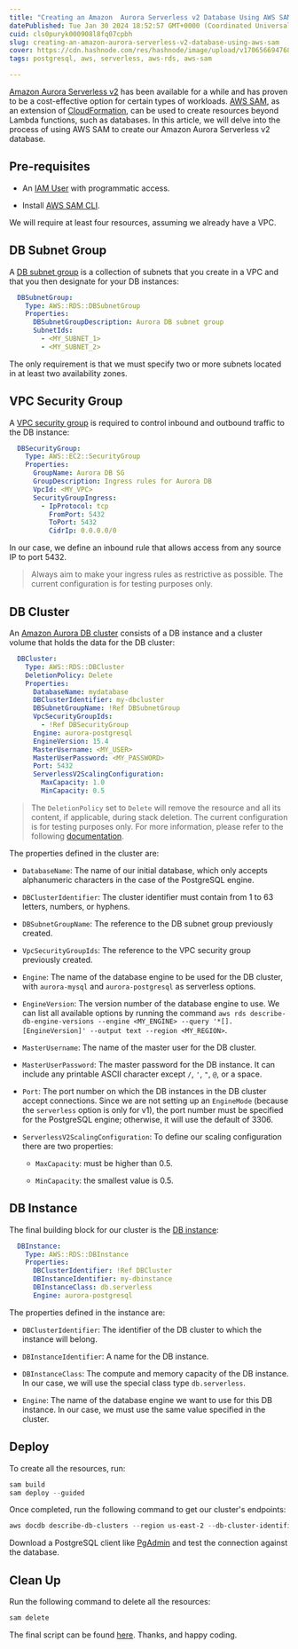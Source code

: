 ```yaml
---
title: "Creating an Amazon  Aurora Serverless v2 Database Using AWS SAM"
datePublished: Tue Jan 30 2024 18:52:57 GMT+0000 (Coordinated Universal Time)
cuid: cls0puryk000908l8fq07cpbh
slug: creating-an-amazon-aurora-serverless-v2-database-using-aws-sam
cover: https://cdn.hashnode.com/res/hashnode/image/upload/v1706566947687/5655faa5-166d-4de4-8a3d-8e0719a2e256.png
tags: postgresql, aws, serverless, aws-rds, aws-sam

---
```


[Amazon Aurora Serverless v2](https://docs.aws.amazon.com/AmazonRDS/latest/AuroraUserGuide/aurora-serverless-v2.html) has been available for a while and has proven to be a cost-effective option for certain types of workloads. [AWS SAM](https://docs.aws.amazon.com/serverless-application-model/latest/developerguide/what-is-sam.html), as an extension of [CloudFormation](https://docs.aws.amazon.com/AWSCloudFormation/latest/UserGuide/Welcome.html), can be used to create resources beyond Lambda functions, such as databases. In this article, we will delve into the process of using AWS SAM to create our Amazon Aurora Serverless v2 database.

## Pre-requisites

* An [IAM User](https://docs.aws.amazon.com/IAM/latest/UserGuide/id_users_create.html#id_users_create_console) with programmatic access.
    
* Install [AWS SAM CLI](https://docs.aws.amazon.com/serverless-application-model/latest/developerguide/install-sam-cli.html).
    

We will require at least four resources, assuming we already have a VPC.

## DB Subnet Group

A [DB subnet group](https://docs.aws.amazon.com/AWSCloudFormation/latest/UserGuide/aws-resource-rds-dbsubnetgroup.html#cfn-rds-dbsubnetgroup-subnetids) is a collection of subnets that you create in a VPC and that you then designate for your DB instances:

```yaml
  DBSubnetGroup:
    Type: AWS::RDS::DBSubnetGroup
    Properties:
      DBSubnetGroupDescription: Aurora DB subnet group
      SubnetIds:
        - <MY_SUBNET_1>
        - <MY_SUBNET_2>
```

The only requirement is that we must specify two or more subnets located in at least two availability zones.

## VPC Security Group

A [VPC security group](https://docs.aws.amazon.com/AWSCloudFormation/latest/UserGuide/aws-resource-ec2-securitygroup.html#cfn-ec2-securitygroup-securitygroupingress) is required to control inbound and outbound traffic to the DB instance:

```yaml
  DBSecurityGroup:
    Type: AWS::EC2::SecurityGroup
    Properties:
      GroupName: Aurora DB SG
      GroupDescription: Ingress rules for Aurora DB
      VpcId: <MY_VPC>
      SecurityGroupIngress:
        - IpProtocol: tcp
          FromPort: 5432
          ToPort: 5432
          CidrIp: 0.0.0.0/0
```

In our case, we define an inbound rule that allows access from any source IP to port 5432.

> Always aim to make your ingress rules as restrictive as possible. The current configuration is for testing purposes only.

## DB Cluster

An [Amazon Aurora DB cluster](https://docs.aws.amazon.com/AWSCloudFormation/latest/UserGuide/aws-resource-rds-dbcluster.html) consists of a DB instance and a cluster volume that holds the data for the DB cluster:

```yaml
  DBCluster:
    Type: AWS::RDS::DBCluster
    DeletionPolicy: Delete
    Properties:
      DatabaseName: mydatabase
      DBClusterIdentifier: my-dbcluster
      DBSubnetGroupName: !Ref DBSubnetGroup
      VpcSecurityGroupIds:
        - !Ref DBSecurityGroup
      Engine: aurora-postgresql
      EngineVersion: 15.4
      MasterUsername: <MY_USER>
      MasterUserPassword: <MY_PASSWORD>
      Port: 5432
      ServerlessV2ScalingConfiguration:
        MaxCapacity: 1.0
        MinCapacity: 0.5
```

> The `DeletionPolicy` set to `Delete` will remove the resource and all its content, if applicable, during stack deletion. The current configuration is for testing purposes only. For more information, please refer to the following [documentation](https://docs.aws.amazon.com/AWSCloudFormation/latest/UserGuide/aws-attribute-deletionpolicy.html).

The properties defined in the cluster are:

* `DatabaseName`: The name of our initial database, which only accepts alphanumeric characters in the case of the PostgreSQL engine.
    
* `DBClusterIdentifier`: The cluster identifier must contain from 1 to 63 letters, numbers, or hyphens.
    
* `DBSubnetGroupName`: The reference to the DB subnet group previously created.
    
* `VpcSecurityGroupIds`: The reference to the VPC security group previously created.
    
* `Engine`: The name of the database engine to be used for the DB cluster, with `aurora-mysql` and `aurora-postgresql` as serverless options.
    
* `EngineVersion`: The version number of the database engine to use. We can list all available options by running the command `aws rds describe-db-engine-versions --engine <MY_ENGINE> --query '*[].[EngineVersion]' --output text --region <MY_REGION>`.
    
* `MasterUsername`: The name of the master user for the DB cluster.
    
* `MasterUserPassword`: The master password for the DB instance. It can include any printable ASCII character except `/`, `'`, `"`, `@`, or a space.
    
* `Port`: The port number on which the DB instances in the DB cluster accept connections. Since we are not setting up an `EngineMode` (because the `serverless` option is only for v1), the port number must be specified for the PostgreSQL engine; otherwise, it will use the default of 3306.
    
* `ServerlessV2ScalingConfiguration`: To define our scaling configuration there are two properties:
    
    * `MaxCapacity`: must be higher than 0.5.
        
    * `MinCapacity`: the smallest value is 0.5.
        

## DB Instance

The final building block for our cluster is the [DB instance](https://docs.aws.amazon.com/AWSCloudFormation/latest/UserGuide/aws-resource-rds-dbinstance.html#cfn-rds-dbinstance-port):

```yaml
  DBInstance:
    Type: AWS::RDS::DBInstance
    Properties:
      DBClusterIdentifier: !Ref DBCluster
      DBInstanceIdentifier: my-dbinstance
      DBInstanceClass: db.serverless
      Engine: aurora-postgresql
```

The properties defined in the instance are:

* `DBClusterIdentifier`: The identifier of the DB cluster to which the instance will belong.
    
* `DBInstanceIdentifier`: A name for the DB instance.
    
* `DBInstanceClass`: The compute and memory capacity of the DB instance. In our case, we will use the special class type `db.serverless`.
    
* `Engine`: The name of the database engine we want to use for this DB instance. In our case, we must use the same value specified in the cluster.
    

## Deploy

To create all the resources, run:

```powershell
sam build
sam deploy --guided
```

Once completed, run the following command to get our cluster's endpoints:

```powershell
aws docdb describe-db-clusters --region us-east-2 --db-cluster-identifier my-dbcluster --query 'DBClusters[*].[DBClusterIdentifier,Port,Endpoint,ReaderEndpoint]'
```

Download a PostgreSQL client like [PgAdmin](https://www.pgadmin.org/download/) and test the connection against the database.

## Clean Up

Run the following command to delete all the resources:

```powershell
sam delete
```

The final script can be found [here](https://github.com/raulnq/aws-sam-aurora). Thanks, and happy coding.